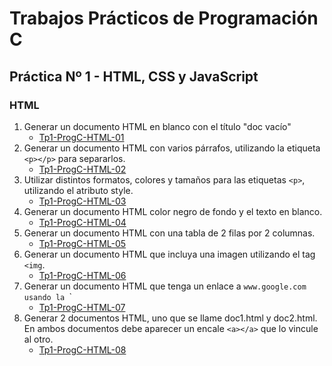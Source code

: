 # Trabajos Prácticos de Programación C
## Práctica Nº 1 - HTML, CSS y JavaScript
### HTML

1. Generar un documento HTML en blanco con el título "doc vacío"
    * [Tp1-ProgC-HTML-01](http://progc.epizy.com/Tp1-ProgC/Tp1-ProgC-HTML-01/doc1.html)
2. Generar un documento HTML con varios párrafos, utilizando la etiqueta `<p></p>` para separarlos.
    * [Tp1-ProgC-HTML-02](http://progc.epizy.com/Tp1-ProgC/Tp1-ProgC-HTML-02/punto-HTML-02.html)
3. Utilizar distintos formatos, colores y tamaños para las etiquetas `<p>`, utilizando el atributo style.
    * [Tp1-ProgC-HTML-03](http://progc.epizy.com/Tp1-ProgC/Tp1-ProgC-HTML-03/punto-HTML-03.html)
4. Generar un documento HTML color negro de fondo y el texto en blanco.
    * [Tp1-ProgC-HTML-04](http://progc.epizy.com/Tp1-ProgC/Tp1-ProgC-HTML-04/punto-HTML-04.html)
5. Generar un documento HTML con una tabla de 2 filas por 2 columnas.
    * [Tp1-ProgC-HTML-05](http://progc.epizy.com/Tp1-ProgC/Tp1-ProgC-HTML-04/punto-HTML-05.html)
6. Generar un documento HTML que incluya una imagen utilizando el tag `<img`.
    * [Tp1-ProgC-HTML-06](http://progc.epizy.com/Tp1-ProgC/Tp1-ProgC-HTML-04/punto-HTML-06.html)
7. Generar un documento HTML que tenga un enlace a `www.google.com usando la `<a></a>`
    * [Tp1-ProgC-HTML-07](http://progc.epizy.com/Tp1-ProgC/Tp1-ProgC-HTML-04/punto-HTML-07.html)
8. Generar 2 documentos HTML, uno que se llame doc1.html y doc2.html. En ambos documentos debe aparecer un encale `<a></a>` que lo vincule al otro.
    * [Tp1-ProgC-HTML-08](http://progc.epizy.com/Tp1-ProgC/Tp1-ProgC-HTML-04/punto-HTML-08.html)
